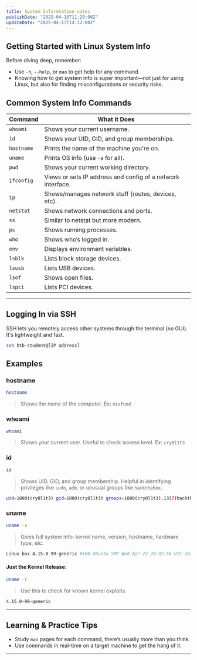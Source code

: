 ```yaml
---
title: System Informtation notes
publishDate: "2025-04-16T11:20:00Z"
updateDate: "2025-04-17T14:32:00Z"
---
```



## Getting Started with Linux System Info

Before diving deep, remember:
- Use `-h`, `--help`, or `man` to get help for any command.
- Knowing how to get system info is super important—not just for using Linux, but also for finding misconfigurations or security risks.

## Common System Info Commands

| Command    | What it Does |
|------------|---------------|
| `whoami`   | Shows your current username. |
| `id`       | Shows your UID, GID, and group memberships. |
| `hostname` | Prints the name of the machine you're on. |
| `uname`    | Prints OS info (use `-a` for all). |
| `pwd`      | Shows your current working directory. |
| `ifconfig` | Views or sets IP address and config of a network interface. |
| `ip`       | Shows/manages network stuff (routes, devices, etc). |
| `netstat`  | Shows network connections and ports. |
| `ss`       | Similar to netstat but more modern. |
| `ps`       | Shows running processes. |
| `who`      | Shows who’s logged in. |
| `env`      | Displays environment variables. |
| `lsblk`    | Lists block storage devices. |
| `lsusb`    | Lists USB devices. |
| `lsof`     | Shows open files. |
| `lspci`    | Lists PCI devices. |

---

## Logging In via SSH

SSH lets you remotely access other systems through the terminal (no GUI). It's lightweight and fast.

```bash
ssh htb-student@[IP address]
```

## Examples

###  hostname

```bash
hostname
```
> Shows the name of the computer. Ex: `nixfund`

### whoami

```bash
whoami
```
> Shows your current user. Useful to check access level. Ex: `cry0l1t3`

### id

```bash
id
```
> Shows UID, GID, and group membership.
> Helpful in identifying privileges like `sudo`, `adm`, or unusual groups like `hackthebox`.

```bash
uid=1000(cry0l1t3) gid=1000(cry0l1t3) groups=1000(cry0l1t3),1337(hackthebox),4(adm)
```

### uname

```bash
uname -a
```
> Gives full system info: kernel name, version, hostname, hardware type, etc.

```bash
Linux box 4.15.0-99-generic #100-Ubuntu SMP Wed Apr 22 20:32:56 UTC 2020 x86_64
```

#### Just the Kernel Release:

```bash
uname -r
```
> Use this to check for known kernel exploits.

```bash
4.15.0-99-generic
```

---

## Learning & Practice Tips

- Study `man` pages for each command, there’s usually more than you think.
- Use commands in real-time on a target machine to get the hang of it.


---

